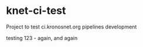 # knet-ci-test
Project to test ci.kronosnet.org pipelines development

testing 123 - again, and again
